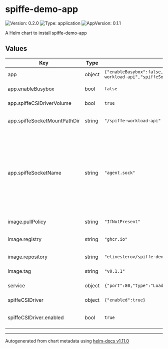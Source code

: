 # spiffe-demo-app

![Version: 0.2.0](https://img.shields.io/badge/Version-0.2.0-informational?style=flat-square) ![Type: application](https://img.shields.io/badge/Type-application-informational?style=flat-square) ![AppVersion: 0.1.1](https://img.shields.io/badge/AppVersion-0.1.1-informational?style=flat-square)

A Helm chart to install spiffe-demo-app

## Values

| Key | Type | Default | Description |
|-----|------|---------|-------------|
| app | object | `{"enableBusybox":false,"spiffeCSIDriverVolume":true,"spiffeSocketMountPathDir":"/spiffe-workload-api","spiffeSocketName":"agent.sock"}` | The App configuration |
| app.enableBusybox | bool | `false` | Enable busybox container |
| app.spiffeCSIDriverVolume | bool | `true` | Add SPIFFE CSIdirver volume |
| app.spiffeSocketMountPathDir | string | `"/spiffe-workload-api"` | SPIFFE Workload API socket mount path |
| app.spiffeSocketName | string | `"agent.sock"` | SPIFFE Workload API socket name exposed by the agent the resulting default socket path will be /spiffe-workload-api/agent.sock spiffeSocketName is a filename from the socket path for the agent |
| image.pullPolicy | string | `"IfNotPresent"` | The image pull policy |
| image.registry | string | `"ghcr.io"` | The OCI registry to pull the image from |
| image.repository | string | `"elinesterov/spiffe-demo-app"` | The repository within the registry |
| image.tag | string | `"v0.1.1"` | The image tag to pull |
| service | object | `{"port":80,"type":"LoadBalancer"}` | The service type to use |
| spiffeCSIDriver | object | `{"enabled":true}` | SPIFFE CSI driver support |
| spiffeCSIDriver.enabled | bool | `true` | Enable/disable SPIFFE CSI driver support |

----------------------------------------------
Autogenerated from chart metadata using [helm-docs v1.11.0](https://github.com/norwoodj/helm-docs/releases/v1.11.0)
